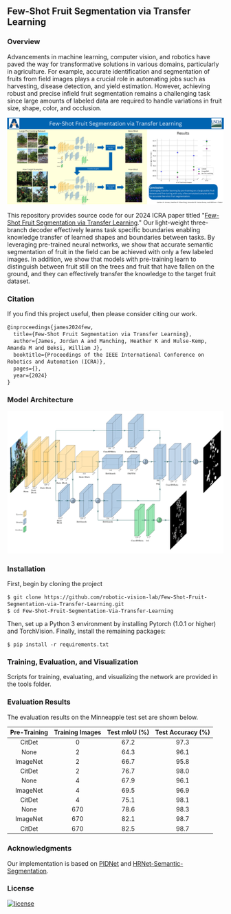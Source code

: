## Few-Shot Fruit Segmentation via Transfer Learning

### Overview

Advancements in machine learning, computer vision, and robotics have paved the
way for transformative solutions in various domains, particularly in
agriculture. For example, accurate identification and segmentation of fruits
from field images plays a crucial role in automating jobs such as harvesting,
disease detection, and yield estimation.  However, achieving robust and precise
infield fruit segmentation remains a challenging task since large amounts of
labeled data are required to handle variations in fruit size, shape, color, and
occlusion. 

<p align="center">
  <img src="images/overview.png" width="850">
</p>

This repository provides source code for our 2024 ICRA paper titled "[Few-Shot
Fruit Segmentation via Transfer Learning](https://arxiv.org/pdf/2405.02556)."
Our light-weight three-branch decoder effectively learns task specific
boundaries enabling knowledge transfer of learned shapes and boundaries between
tasks. By leveraging pre-trained neural networks, we show that accurate
semantic segmentation of fruit in the field can be achieved with only a few
labeled images. In addition, we show that models with pre-training learn to
distinguish between fruit still on the trees and fruit that have fallen on the
ground, and they can effectively transfer the knowledge to the target fruit
dataset.

### Citation

If you find this project useful, then please consider citing our work.

```bibitex
@inproceedings{james2024few,
  title={Few-Shot Fruit Segmentation via Transfer Learning},
  author={James, Jordan A and Manching, Heather K and Hulse-Kemp, Amanda M and Beksi, William J},
  booktitle={Proceedings of the IEEE International Conference on Robotics and Automation (ICRA)},
  pages={},
  year={2024}
}
```

### Model Architecture

<p align="center">
<img src="images/model_architecture.png" alt="model_architecture" width="600"/>
</p>

### Installation

First, begin by cloning the project

    $ git clone https://github.com/robotic-vision-lab/Few-Shot-Fruit-Segmentation-via-Transfer-Learning.git
    $ cd Few-Shot-Fruit-Segmentation-Via-Transfer-Learning

Then, set up a Python 3 environment by installing Pytorch (1.0.1 or higher) and
TorchVision. Finally, install the remaining packages:

    $ pip install -r requirements.txt

### Training, Evaluation, and Visualization

Scripts for training, evaluating, and visualizing the network are provided in
the tools folder.

### Evaluation Results

The evaluation results on the Minneapple test set are shown below.

| Pre-Training | Training Images | Test mIoU (%)| Test Accuracy (%)
|:-:|:-:|:-:|:-:|
| CitDet | 0 | 67.2 | 97.3
| None | 2 | 64.3 | 96.1
| ImageNet | 2 | 66.7 | 95.8
| CitDet | 2 | 76.7 | 98.0
| None | 4 | 67.9  | 96.1
| ImageNet | 4 | 69.5 | 96.9
| CitDet | 4 | 75.1 | 98.1
| None | 670 | 78.6 | 98.3
| ImageNet | 670 | 82.1 | 98.7
| CitDet | 670 | 82.5 | 98.7

### Acknowledgments

Our implementation is based on [PIDNet](https://github.com/XuJiacong/PIDNet) and [HRNet-Semantic-Segmentation](https://github.com/HRNet/HRNet-Semantic-Segmentation).

### License

[![license](https://img.shields.io/badge/license-Apache%202-blue)](https://github.com/robotic-vision-lab/Few-Shot-Fruit-Segmentation-Via-Transfer-Learning/blob/main/LICENSE)

